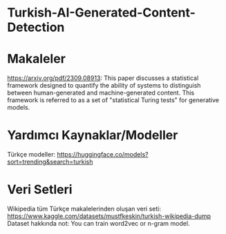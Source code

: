 # Turkish-AI-Generated-Content-Detection


# Makaleler
https://arxiv.org/pdf/2309.08913: This paper discusses a statistical framework designed to quantify the ability of systems to distinguish between human-generated and machine-generated content. This framework is referred to as a set of "statistical Turing tests" for generative models.


# Yardımcı Kaynaklar/Modeller

  Türkçe modeller:
  https://huggingface.co/models?sort=trending&search=turkish


# Veri Setleri
  Wikipedia tüm Türkçe makalelerinden oluşan veri seti:
  https://www.kaggle.com/datasets/mustfkeskin/turkish-wikipedia-dump
  Dataset hakkında not: You can train word2vec or n-gram model.
